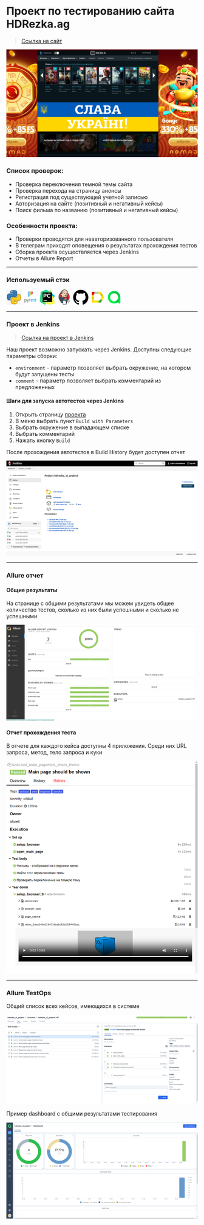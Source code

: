 <h1> Проект по тестированию сайта HDRezka.ag</h1>

> <a target="_blank" href="https://hdrezka.ag/">Ссылка на сайт</a>

![Homepage](./resources/screenshots/Homepage.png)

### Список проверок:
* Проверка переключения темной темы сайта
* Проверка перехода на страницу анонсы
* Регистрация под существующей учетной записью
* Авторизация на сайте (позитивный и негативный кейсы)
* Поиск фильма по названию (позитивный и негативный кейсы)

### Особенности проекта:
* Проверки проводятся для неавторизованного пользователя
* В телеграм приходят оповещения о результатах прохождения тестов
* Сборка проекта осуществляется через Jenkins 
* Отчеты в Allure Report
----

### Используемый стэк

<img title="Python" src="./resources/icons/python.png" height="40" width="40"/> <img title="Pytest" src="./resources/icons/pytest.png" height="40" width="40"/> <img title="Pycharm" src="./resources/icons/pycharm.png" height="40" width="40"/> <img title="Jenkins" src="./resources/icons/jenkins.png" height="40" width="40"/> <img title="GitHub" src="./resources/icons/github.png" height="40" width="40"/> <img title="Allure Report" src="./resources/icons/allure_report.png" height="40" width="40"/> <img title="Allure TestOps" src="./resources/icons/allureTestOps.png" height="40" width="40"/>

----

### Проект в Jenkins
> <a target="_blank" href="https://github.com/ZukhraN/Diploma_UI">Ссылка на проект в Jenkins</a>

Наш проект возможно запускать через Jenkins. Доступны следующие параметры сборки:
* `environment` - параметр позволяет выбрать окружение, на котором будут запущены тесты
* `comment` - параметр позволяет выбрать комментарий из предложенных


#### Шаги для запуска автотестов через Jenkins

1. Открыть страницу <a target="_blank" href="https://jenkins.autotests.cloud/job/hdrezka_ui_project/">проекта</a>
2. В меню выбрать пункт `Build with Parameters`
3. Выбрать окружение в выпадающем списке
4. Выбрать комментарий
5. Нажать кнопку `Build`

После прохождения автотестов в Build History будет доступен отчет

![Jenkins build](./resources/screenshots/Build.png)

----

### Allure отчет
#### Общие результаты

На странице с общими результатами мы можем увидеть общее количество тестов, сколько из них были успешными и сколько не успешными

![Allure_report_example](./resources/screenshots/allure_report_result.png)

#### Отчет прохождения теста

В отчете для каждого кейса доступны 4 приложения. Среди них URL запроса, метод, тело запроса и куки 

![Allure_suites_test](./resources/screenshots/allure_suites.png)


----

### Allure TestOps

Общий список всех кейсов, имеющихся в системе

![Allure_suites_test](./resources/screenshots/allure_testops_results.png)

Пример dashboard с общими результатами тестирования

![Allure_suites_test](./resources/screenshots/dashboard.png)


